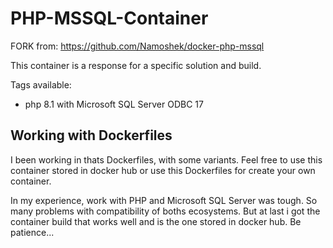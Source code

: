 # PHP-MSSQL-Container

FORK from: https://github.com/Namoshek/docker-php-mssql

This container is a response for a specific solution and build.

Tags available:

- php 8.1 with Microsoft SQL Server ODBC 17

## Working with Dockerfiles

I been working in thats Dockerfiles, with some variants. Feel free to use this container stored in docker hub or use this Dockerfiles for create your own container. 

In my experience, work with PHP and Microsoft SQL Server was tough. So many problems with compatibility of boths ecosystems. But at last i got the container build that works well and is the one stored in docker hub. Be patience...